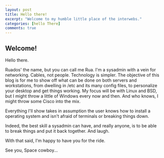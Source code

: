 ```yaml
---
layout: post
title: Hello there!
excerpt: "Welcome to my humble little place of the interwebs."
categories: [hello There]
comments: true
---
```


## Welcome!

Hello there.

Ruados' the name, but you can call me Rua. I'm a sysadmin with a vein for networking. Cables, not people. Technology is simpler.
The objective of this blog is for me to show off what can be done on both servers and workstations, from dwelling in /etc and its many config files, to personalize your desktop and get things working. My focus will be with Linux and BSD, but I might throw a little of Windows every now and then. And who knows, I might throw some Cisco into the mix.

Everything I'll show takes in assumption the user knows how to install a operating system and isn't afraid of terminals or breaking things down.

Indeed, the best skill a sysadmin can have, and really anyone, is to be able to break things and put it back together. And laugh.

With that said, I'm happy to have you for the ride.

See you, Space cowboy...
